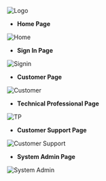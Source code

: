 
![Logo](https://github.com/KarampetsouA/ProFound/assets/166747859/e4184903-d3a8-4563-b3e4-a439f344d246)

- **Home Page**
  
![Home](https://github.com/KarampetsouA/ProFound/assets/165062226/4d096e8c-1916-4a4a-8b68-d5db4e86398f)
<br>
- **Sign In Page**
  
![Signin](https://github.com/KarampetsouA/ProFound/assets/165062226/779d67d2-34f1-4de4-9f9c-08c01e189464)
<br>
- **Customer Page**
  
![Customer](https://github.com/KarampetsouA/ProFound/assets/165062226/604b9fac-b894-4022-91ae-23f1092a42c6)
<br>
- **Technical Professional Page**
  
![TP](https://github.com/KarampetsouA/ProFound/assets/165062226/4c3b89aa-1380-4bc8-ad15-e3b722503071)
<br>
- **Customer Support Page**
  
![Customer Support](https://github.com/KarampetsouA/ProFound/assets/165062226/41894cef-a625-49d7-a525-415f646ff3e5)
<br>
- **System Admin Page**

![System Admin](https://github.com/KarampetsouA/ProFound/assets/165062226/335472ff-d05d-4473-b30d-9a262e5e3b14)
<br>
